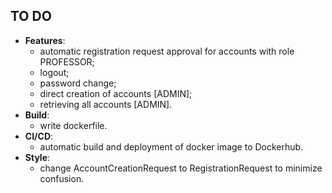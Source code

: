 ## TO DO

- **Features**:
    - automatic registration request approval for accounts with role PROFESSOR;
    - logout;
    - password change;
    - direct creation of accounts [ADMIN];
    - retrieving all accounts [ADMIN].
- **Build**:
    - write dockerfile.
- **CI/CD**: 
    - automatic build and deployment of docker image to Dockerhub.
- **Style**:
    - change AccountCreationRequest to RegistrationRequest to minimize confusion.
